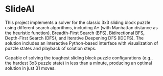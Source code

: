 # SlideAI
This project implements a solver for the classic 3x3 sliding block puzzle using different search algorithms, including A* (with Manhattan distance as the heuristic function), Breadth-First Search (BFS), Bidirectional BFS, Depth-First Search (DFS), and Iterative Deepening DFS (IDDFS). The solution includes an interactive Python-based interface with visualization of puzzle states and playback of solution steps.

Capable of solving the toughest sliding block puzzle configurations (e.g., the hardest 3x3 puzzle state) in less than a minute, producing an optimal solution in just 31 moves.
